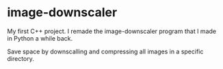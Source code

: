 # image-downscaler

My first C++ project. I remade the image-downscaler program that I made in Python a while back.

Save space by downscalling and compressing all images in a specific directory.
